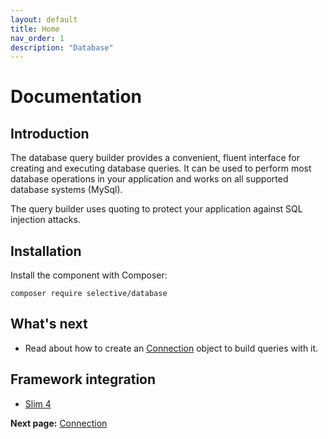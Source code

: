 ```yaml
---
layout: default
title: Home
nav_order: 1
description: "Database"
---
```


# Documentation

## Introduction

The database query builder provides a convenient, fluent interface for creating and executing database queries.
It can be used to perform most database operations in your application and works on all supported database systems (MySql).

The query builder uses quoting to protect your application against SQL injection attacks.

## Installation

Install the component with Composer:

```shell
composer require selective/database
```

## What's next

* Read about how to create an [Connection](connection.md) object to build queries with it.

## Framework integration

* [Slim 4](slim.md)

**Next page:** [Connection](connection.md)
